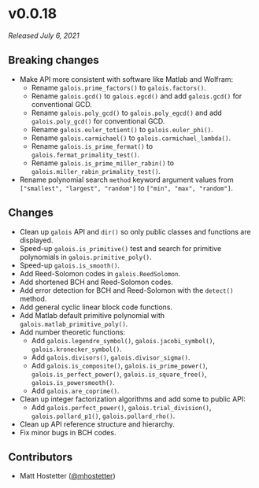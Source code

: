 # v0.0.18

*Released July 6, 2021*

## Breaking changes

- Make API more consistent with software like Matlab and Wolfram:
  - Rename `galois.prime_factors()` to `galois.factors()`.
  - Rename `galois.gcd()` to `galois.egcd()` and add `galois.gcd()` for conventional GCD.
  - Rename `galois.poly_gcd()` to `galois.poly_egcd()` and add `galois.poly_gcd()` for conventional GCD.
  - Rename `galois.euler_totient()` to `galois.euler_phi()`.
  - Rename `galois.carmichael()` to `galois.carmichael_lambda()`.
  - Rename `galois.is_prime_fermat()` to `galois.fermat_primality_test()`.
  - Rename `galois.is_prime_miller_rabin()` to `galois.miller_rabin_primality_test()`.
- Rename polynomial search `method` keyword argument values from `["smallest", "largest", "random"]` to `["min", "max", "random"]`.

## Changes

- Clean up `galois` API and `dir()` so only public classes and functions are displayed.
- Speed-up `galois.is_primitive()` test and search for primitive polynomials in `galois.primitive_poly()`.
- Speed-up `galois.is_smooth()`.
- Add Reed-Solomon codes in `galois.ReedSolomon`.
- Add shortened BCH and Reed-Solomon codes.
- Add error detection for BCH and Reed-Solomon with the `detect()` method.
- Add general cyclic linear block code functions.
- Add Matlab default primitive polynomial with `galois.matlab_primitive_poly()`.
- Add number theoretic functions:
  - Add `galois.legendre_symbol()`, `galois.jacobi_symbol()`, `galois.kronecker_symbol()`.
  - Add `galois.divisors()`, `galois.divisor_sigma()`.
  - Add `galois.is_composite()`, `galois.is_prime_power()`, `galois.is_perfect_power()`, `galois.is_square_free()`, `galois.is_powersmooth()`.
  - Add `galois.are_coprime()`.
- Clean up integer factorization algorithms and add some to public API:
  - Add `galois.perfect_power()`, `galois.trial_division()`, `galois.pollard_p1()`, `galois.pollard_rho()`.
- Clean up API reference structure and hierarchy.
- Fix minor bugs in BCH codes.

## Contributors

- Matt Hostetter ([@mhostetter](https://github.com/mhostetter))
